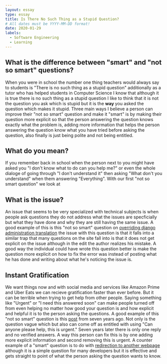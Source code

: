 ```yaml
---
layout: essay
type: essay
title: Is There No Such Thing as a Stupid Question?
# All dates must be YYYY-MM-DD format!
date: 2020-01-29
labels:
  - Software Engineering
  - Learning
---
```


## What is the difference between "smart" and "not so smart" questions?

When you were in school the number one thing teachers would always say to students is "There is no such thing as a stupid question" additionally as a tutor who has helped students in Computer Science I know that although it is true there is no such thing as a stupid question I like to think that it is not the question you ask which is stupid but it is the <b> way </b> you asked the question which makes it stupid. Three main ways I believe a person can improve their "not so smart" question and make it "smart" is by making their question more explicit so that the person answering the question knows exactly what the problem is, adding more information that helps the person answering the question know what you have tried before asking the question, also finally is just being polite and not being entitled.

## What do you mean?

If you remember back in school when the person next to you might have asked you "I don't know what to do can you help me?" or even the whole dialoge of going through "I don't understand it" then asking "What don't you understand" when them answering "Everything". With our first "not so smart question" we look at 

## What is the issue?

An issue that seems to be very specialized with technical subjects is when people ask questions they do not address what the issues are specficially but what they have done and why they are still having the same issue. A good example of this is this "not so smart" question on <a href="https://stackoverflow.com/questions/20873972/how-to-override-the-django-admin-translation">overriding django administration translation</a> the issue with this question is that it falls into a similar trap that many questions on the site fall into is that it does not get explicit on the issue although in the edit the author realizes his mistake. A good way the individual could have wrote this question better is make the question more explicit on how to fix the error was instead of posting what he has done and writing about what he's noticing the issue is.   

##  Instant Gratification

We want things now and with social media and services like Amazon Prime and Uber Eats we can recieve gratification faster than ever before. But it can be terrible when trying to get help from other people. Saying something like "Urgent" or "I need this answered soon" can make people turned off from even helping no matter how good your question is and how explicit and helpful it is to the person asking the questions. A good example of this "not so smart" question is this <a href="https://stackoverflow.com/questions/13575508/how-to-access-dynamic-generated-html-from-a-firefox-extension">post</a> from seven years ago. Not only is the question vague which but also can come off as entitled with using "Can anyone please help, this is urgent." Seven years later there is only one reply and no verified answers. A way this person can fix this is by one adding more explicit information and second removing this is urgent. A counter example of a "smart" question is to do with <a href="https://stackoverflow.com/questions/503093/how-do-i-redirect-to-another-webpage">redirection to another webpage</a> although it is a simple question for many developers but it is effective and gets straight to point of what the person asking the question wants to know. 
